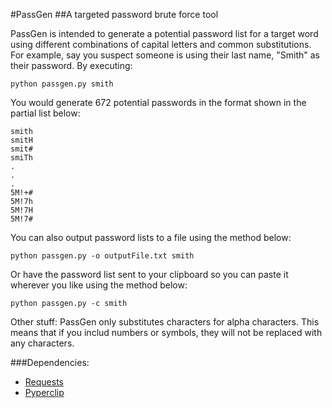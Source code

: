 #PassGen
##A targeted password brute force tool

PassGen is intended to generate a potential password list for a target word using different combinations of capital letters and common substitutions.  For example, say you suspect someone is using their last name, "Smith" as their password.  By executing:
```
python passgen.py smith
```
You would generate 672 potential passwords in the format shown in the partial list below:
```
smith
smitH
smit#
smiTh
.
.
.
5M!+#
5M!7h
5M!7H
5M!7#
```
You can also output password lists to a file using the method below:

```
python passgen.py -o outputFile.txt smith
```
Or have the password list sent to your clipboard so you can paste it wherever you like using the method below:
```
python passgen.py -c smith
```
Other stuff:
PassGen only substitutes characters for alpha characters.  This means that if you includ numbers or symbols, they will not be replaced with any characters.

###Dependencies:
- [Requests](http://docs.python-requests.org/en/latest/user/install/#install)
- [Pyperclip](http://coffeeghost.net/2010/10/09/pyperclip-a-cross-platform-clipboard-module-for-python/)



